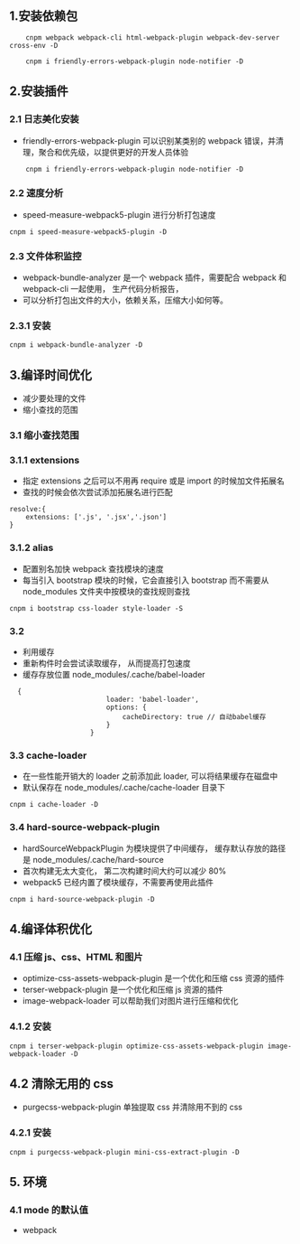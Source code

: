 <!--
 * @description:
 * @author: steve.deng
 * @Date: 2020-12-19 06:40:54
 * @LastEditors: steve.deng
 * @LastEditTime: 2020-12-21 08:40:50
-->

## 1.安装依赖包

```
    cnpm webpack webpack-cli html-webpack-plugin webpack-dev-server cross-env -D

    cnpm i friendly-errors-webpack-plugin node-notifier -D
```

## 2.安装插件

### 2.1 日志美化安装

-   friendly-errors-webpack-plugin 可以识别某类别的 webpack 错误，并清理，聚合和优先级，以提供更好的开发人员体验

```
    cnpm i friendly-errors-webpack-plugin node-notifier -D
```

### 2.2 速度分析

-   speed-measure-webpack5-plugin 进行分析打包速度

```
cnpm i speed-measure-webpack5-plugin -D
```

### 2.3 文件体积监控

-   webpack-bundle-analyzer 是一个 webpack 插件，需要配合 webpack 和 webpack-cli 一起使用， 生产代码分析报告，
-   可以分析打包出文件的大小，依赖关系，压缩大小如何等。

### 2.3.1 安装

```
cnpm i webpack-bundle-analyzer -D
```

## 3.编译时间优化

-   减少要处理的文件
-   缩小查找的范围

### 3.1 缩小查找范围

### 3.1.1 extensions

-   指定 extensions 之后可以不用再 require 或是 import 的时候加文件拓展名
-   查找的时候会依次尝试添加拓展名进行匹配

```
resolve:{
    extensions: ['.js', '.jsx','.json']
}
```

### 3.1.2 alias

-   配置别名加快 webpack 查找模块的速度
-   每当引入 bootstrap 模块的时候，它会直接引入 bootstrap 而不需要从 node_modules 文件夹中按模块的查找规则查找

```
cnpm i bootstrap css-loader style-loader -S
```

### 3.2

-   利用缓存
-   重新构件时会尝试读取缓存， 从而提高打包速度
-   缓存存放位置 node_modules/.cache/babel-loader

```
  {
                        loader: 'babel-loader',
                        options: {
                            cacheDirectory: true // 自动babel缓存
                        }
                    }
```

### 3.3 cache-loader

-   在一些性能开销大的 loader 之前添加此 loader, 可以将结果缓存在磁盘中
-   默认保存在 node_modules/.cache/cache-loader 目录下

```
cnpm i cache-loader -D
```

### 3.4 hard-source-webpack-plugin

-   hardSourceWebpackPlugin 为模块提供了中间缓存， 缓存默认存放的路径是 node_modules/.cache/hard-source
-   首次构建无太大变化， 第二次构建时间大约可以减少 80%
-   webpack5 已经内置了模块缓存，不需要再使用此插件

```
cnpm i hard-source-webpack-plugin -D
```

## 4.编译体积优化

### 4.1 压缩 js、css、HTML 和图片

-   optimize-css-assets-webpack-plugin 是一个优化和压缩 css 资源的插件
-   terser-webpack-plugin 是一个优化和压缩 js 资源的插件
-   image-webpack-loader 可以帮助我们对图片进行压缩和优化

### 4.1.2 安装

```
cnpm i terser-webpack-plugin optimize-css-assets-webpack-plugin image-webpack-loader -D
```

## 4.2 清除无用的 css

-   purgecss-webpack-plugin 单独提取 css 并清除用不到的 css

### 4.2.1 安装

```
cnpm i purgecss-webpack-plugin mini-css-extract-plugin -D
```

## 5. 环境

### 4.1 mode 的默认值

-   webpack
